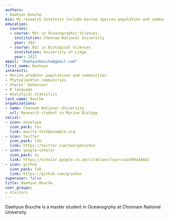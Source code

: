 ```yaml
---
authors:
- Daehyun Bouche
bio: My research interests include marine species population and communities matter.
education:
  courses:
  - course: Mst in Oceanographic Sciences
    institution: Chonnam National University
    year: 202~
  - course: BSc in Biological Sciences
    institution: University of Liège
    year: 2022
email: "daehyunbouche@gmail.com"
first_name: Daehyun
interests:
- Marine predator populations and communities
- Phytoplankton communities
- Sharks' behaviour
- R language
- Analytical statistics
last_name: Bouche
organizations:
- name: Chonnam National University
  url: Research student in Marine Biology
social:
- icon: envelope
  icon_pack: fas
  link: mailto:test@example.org
- icon: twitter
  icon_pack: fab
  link: https://twitter.com/GeorgeCushen
- icon: google-scholar
  icon_pack: ai
  link: https://scholar.google.co.uk/citations?user=sIwtMXoAAAAJ
- icon: github
  icon_pack: fab
  link: https://github.com/gcushen
superuser: false
title: Daehyun Bouche
user_groups:
- Visitors
---
```


Daehyun Bouche is a master student in Oceanogrphy at Chonnam National University.

